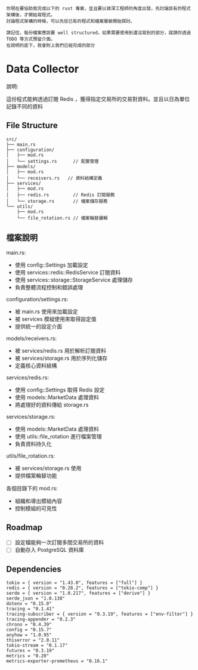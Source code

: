 ```prompt
你現在要協助我完成以下的 rust 專案，並且要以資深工程師的角度出發，先討論該有的程式架構後，才開始寫程式。
討論程式架構的時候，可以先從已有的程式和檔案層級開始探討。

請記住，每份檔案應該要 well structured，如果需要使用到還沒寫到的部分，就請你透過 TODO 等方式預留介面。
在說明的底下，我會附上我們已經完成的部分
```

# Data Collector

說明:

這份程式能夠透過訂閱 Redis ，獲得指定交易所的交易對資料。並且以日為單位記錄不同的資料

## File Structure

```
src/
├── main.rs
├── configuration/
│   ├── mod.rs
│   └── settings.rs      // 配置管理
├── models/
│   ├── mod.rs
│   └── receivers.rs   // 資料結構定義
├── services/
│   ├── mod.rs
│   ├── redis.rs         // Redis 訂閱服務
│   └── storage.rs       // 檔案儲存服務
└── utils/
    ├── mod.rs
    └── file_rotation.rs // 檔案輪替邏輯
```
## 檔案說明

main.rs:
- 使用 config::Settings 加載設定
- 使用 services::redis::RedisService 訂閱資料
- 使用 services::storage::StorageService 處理儲存
- 負責整體流程控制和錯誤處理

configuration/settings.rs:
- 被 main.rs 使用來加載設定
- 被 services 模組使用來取得設定值
- 提供統一的設定介面

models/receivers.rs:
- 被 services/redis.rs 用於解析訂閱資料
- 被 services/storage.rs 用於序列化儲存
- 定義核心資料結構


services/redis.rs:
- 使用 config::Settings 取得 Redis 設定
- 使用 models::MarketData 處理資料
- 將處理好的資料傳給 storage.rs

services/storage.rs:
- 使用 models::MarketData 處理資料
- 使用 utils::file_rotation 進行檔案管理
- 負責資料持久化

utils/file_rotation.rs:
- 被 services/storage.rs 使用
- 提供檔案輪替功能

各個目錄下的 mod.rs:
- 組織和導出模組內容
- 控制模組的可見性

## Roadmap

- [ ] 設定檔能夠一次訂閱多間交易所的資料
- [ ] 自動存入 PostgreSQL 資料庫

## Dependencies
```
tokio = { version = "1.43.0", features = ["full"] }
redis = { version = "0.28.2", features = ["tokio-comp"] }
serde = { version = "1.0.217", features = ["derive"] }
serde_json = "1.0.138"
dotenv = "0.15.0"
tracing = "0.1.41"
tracing-subscriber = { version = "0.3.19", features = ["env-filter"] }
tracing-appender = "0.2.3"
chrono = "0.4.39"
config = "0.15.7"
anyhow = "1.0.95"
thiserror = "2.0.11"
tokio-stream = "0.1.17"
futures = "0.3.19"
metrics = "0.20"
metrics-exporter-prometheus = "0.16.1"
```